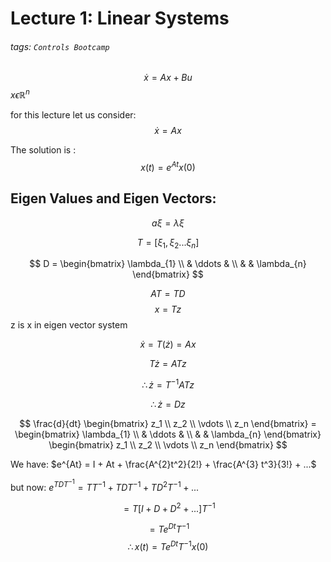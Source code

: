 # Lecture 1: Linear Systems

###### tags: `Controls Bootcamp`

$$ \dot{x} = Ax + Bu $$
$x \epsilon \mathbb{R}^n$


for this lecture let us consider: 
$$ \dot{x} = Ax $$

The solution is : 
$$ x(t) = e^{At}x(0)$$

## Eigen Values and Eigen Vectors: 

$$a \xi = \lambda \xi $$

$$ T  = [\xi_1, \xi_2 ... \xi_n]$$

$$ D =
  \begin{bmatrix}
    \lambda_{1}  \\
    & \ddots & \\
    & & \lambda_{n}
  \end{bmatrix} $$
  
  
$$AT = TD$$
$$x = Tz$$ z is x in eigen vector system 

$$\dot{x} = T(\dot{z}) = Ax$$

$$T \dot{z} = ATz$$

$$ \therefore \dot{z} = T^{-1}ATz$$

$$\therefore \dot{z} = D z $$


$$ \frac{d}{dt} \begin{bmatrix} 
z_1 \\
z_2  \\
\vdots \\
z_n
\end{bmatrix} =  
  \begin{bmatrix}
    \lambda_{1}  \\
    & \ddots & \\
    & & \lambda_{n}
  \end{bmatrix}
\begin{bmatrix} 
z_1 \\
z_2  \\
\vdots \\
z_n
\end{bmatrix}
 $$


We have: 
$e^{At} = I + At + \frac{A^{2}t^2}{2!} + \frac{A^{3} t^3}{3!} + ...$


but now: 
$e^{TDT^{-1}} = TT^{-1} + TDT^{-1} + TD^2 T^{-1} + ...$

$$    = T[I + D + D^2 + ...]T^{-1}$$

$$ = Te^{Dt} T^{-1}$$
$$\therefore x(t) = Te^{Dt}T^{-1}x(0)$$

